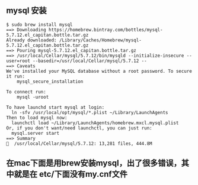 ## mysql 安装
    
    $ sudo brew install mysql  
    ==> Downloading https://homebrew.bintray.com/bottles/mysql-5.7.12.el_capitan.bottle.tar.gz
    Already downloaded: /Library/Caches/Homebrew/mysql-5.7.12.el_capitan.bottle.tar.gz
    ==> Pouring mysql-5.7.12.el_capitan.bottle.tar.gz
    ==> /usr/local/Cellar/mysql/5.7.12/bin/mysqld --initialize-insecure --user=root --basedir=/usr/local/Cellar/mysql/5.7.12 --
    ==> Caveats
    We've installed your MySQL database without a root password. To secure it run:
        mysql_secure_installation

    To connect run:
        mysql -uroot

    To have launchd start mysql at login:
      ln -sfv /usr/local/opt/mysql/*.plist ~/Library/LaunchAgents
    Then to load mysql now:
      launchctl load ~/Library/LaunchAgents/homebrew.mxcl.mysql.plist
    Or, if you don't want/need launchctl, you can just run:
      mysql.server start
    ==> Summary
    🍺  /usr/local/Cellar/mysql/5.7.12: 13,281 files, 444.8M





## 在mac下面是用brew安装mysql，出了很多错误，其中就是在 etc/下面没有my.cnf文件    